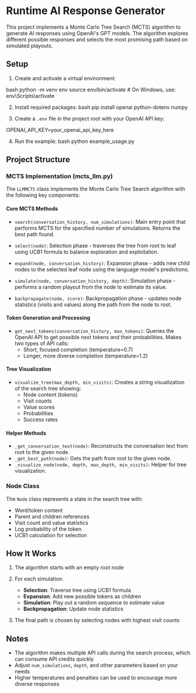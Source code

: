 # Runtime AI Response Generator

This project implements a Monte Carlo Tree Search (MCTS) algorithm to generate AI responses using OpenAI's GPT models. The algorithm explores different possible responses and selects the most promising path based on simulated playouts.

## Setup

1. Create and activate a virtual environment:

bash
python -m venv env
source env/bin/activate # On Windows, use: env\Scripts\activate

2. Install required packages:
bash
pip install openai python-dotenv numpy

3. Create a `.env` file in the project root with your OpenAI API key:

OPENAI_API_KEY=your_openai_api_key_here

4. Run the example:
bash
python example_usage.py

## Project Structure

### MCTS Implementation (mcts_llm.py)

The `LLMMCTS` class implements the Monte Carlo Tree Search algorithm with the following key components:

#### Core MCTS Methods

- `search(conversation_history, num_simulations)`: Main entry point that performs MCTS for the specified number of simulations. Returns the best path found.

- `select(node)`: Selection phase - traverses the tree from root to leaf using UCB1 formula to balance exploration and exploitation.

- `expand(node, conversation_history)`: Expansion phase - adds new child nodes to the selected leaf node using the language model's predictions.

- `simulate(node, conversation_history, depth)`: Simulation phase - performs a random playout from the node to estimate its value.

- `backpropagate(node, score)`: Backpropagation phase - updates node statistics (visits and values) along the path from the node to root.

#### Token Generation and Processing

- `get_next_tokens(conversation_history, max_tokens)`: Queries the OpenAI API to get possible next tokens and their probabilities. Makes two types of API calls:
  - Short, focused completion (temperature=0.7)
  - Longer, more diverse completion (temperature=1.2)

#### Tree Visualization

- `visualize_tree(max_depth, min_visits)`: Creates a string visualization of the search tree showing:
  - Node content (tokens)
  - Visit counts
  - Value scores
  - Probabilities
  - Success rates

#### Helper Methods

- `_get_conversation_text(node)`: Reconstructs the conversation text from root to the given node.
- `_get_best_path(node)`: Gets the path from root to the given node.
- `_visualize_node(node, depth, max_depth, min_visits)`: Helper for tree visualization.

### Node Class

The `Node` class represents a state in the search tree with:
- Word/token content
- Parent and children references
- Visit count and value statistics
- Log probability of the token
- UCB1 calculation for selection

## How It Works

1. The algorithm starts with an empty root node
2. For each simulation:
   - **Selection**: Traverse tree using UCB1 formula
   - **Expansion**: Add new possible tokens as children
   - **Simulation**: Play out a random sequence to estimate value
   - **Backpropagation**: Update node statistics

3. The final path is chosen by selecting nodes with highest visit counts

## Notes

- The algorithm makes multiple API calls during the search process, which can consume API credits quickly
- Adjust `num_simulations`, `depth`, and other parameters based on your needs
- Higher temperatures and penalties can be used to encourage more diverse responses